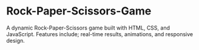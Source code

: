 # Rock-Paper-Scissors-Game
A dynamic Rock-Paper-Scissors game built with HTML, CSS, and JavaScript. Features include; real-time results, animations, and responsive design.
